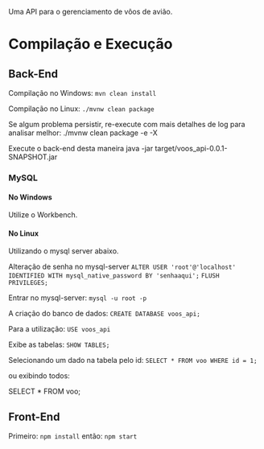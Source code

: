 Uma API para o gerenciamento de vôos de avião.

# Compilação e Execução

## Back-End

Compilação no Windows:
`mvn clean install`

Compilação no Linux:
`./mvnw clean package`

Se algum problema persistir, re-execute com mais detalhes de log para analisar melhor:
./mvnw clean package -e -X

Execute o back-end desta maneira
java -jar target/voos_api-0.0.1-SNAPSHOT.jar

### MySQL

#### No Windows
Utilize o Workbench.

#### No Linux
Utilizando o mysql server abaixo.

Alteração de senha no mysql-server
`ALTER USER 'root'@'localhost' IDENTIFIED WITH mysql_native_password BY 'senhaaqui';`
`FLUSH PRIVILEGES;`

Entrar no mysql-server:
`mysql -u root -p`

A criação do banco de dados:
`CREATE DATABASE voos_api;`

Para a utilização:
`USE voos_api`

Exibe as tabelas:
`SHOW TABLES;`

Selecionando um dado na tabela pelo id:
`SELECT * FROM voo WHERE id = 1; `

ou exibindo todos:

SELECT * FROM voo;

## Front-End
Primeiro:
`npm install`
então:
`npm start`
